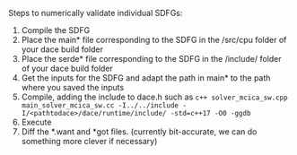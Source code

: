 Steps to numerically validate individual SDFGs:

1. Compile the SDFG
2. Place the main* file corresponding to the SDFG in the /src/cpu folder of your dace build folder
3. Place the serde* file corresponding to the SDFG in the /include/ folder of your dace build folder
4. Get the inputs for the SDFG and adapt the path in main* to the path where you saved the inputs
5. Compile, adding the include to dace.h such as ```c++ solver_mcica_sw.cpp main_solver_mcica_sw.cc -I../../include -I/<pathtodace>/dace/runtime/include/ -std=c++17 -O0 -ggdb```
6. Execute
7. Diff the *.want and *got files. (currently bit-accurate, we can do something more clever if necessary)

